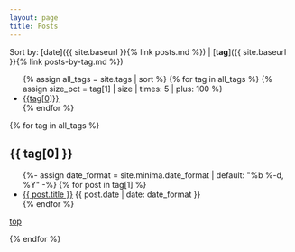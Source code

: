 ```yaml
---
layout: page
title: Posts
---
```


Sort by: [date]({{ site.baseurl }}{% link posts.md %}) \| [**tag**]({{ site.baseurl }}{% link posts-by-tag.md %})

<ul class="tag-list">
{% assign all_tags = site.tags | sort %}
{% for tag in all_tags %}
{% assign size_pct = tag[1] | size | times: 5 | plus: 100 %}
<li class="tag-link" style="font-size: {{size_pct}}%"> <a href="#{{tag[0]}}">{{tag[0]}} </a> </li>
{% endfor %}
</ul>

{% for tag in all_tags %}
## {{ tag[0] }}
  <ul class="post-list">
    {%- assign date_format = site.minima.date_format | default: "%b %-d, %Y" -%}
    {% for post in tag[1] %}
      <li>
        <a class="post-link" href="{{ post.url }}">{{ post.title }}</a>
        <span class="post-meta">{{ post.date | date: date_format }}</span>
      </li>
    {% endfor %}
  </ul>
  <p> <a href="#top"> top </a>
  </p>
{% endfor %}